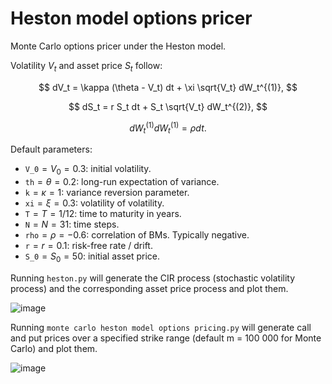 # Heston model options pricer
Monte Carlo options pricer under the Heston model.

Volatility $V_t$ and asset price $S_t$ follow:

$$ dV_t = \kappa (\theta - V_t) dt + \xi \sqrt{V_t} dW_t^{(1)}, $$

$$ dS_t = r S_t dt + S_t \sqrt{V_t} dW_t^{(2)}, $$

$$ dW_t^{(1)}dW_t^{(1)} = \rho dt. $$

Default parameters:
- `V_0`$= V_0 = 0.3$: initial volatility.
- `th`$=\theta = 0.2$: long-run expectation of variance.
- `k`$=\kappa = 1$: variance reversion parameter.
- `xi`$=\xi = 0.3$: volatility of volatility.
- `T`$=T = 1/12$: time to maturity in years.
- `N`$=N = 31$: time steps.
- `rho`$=\rho = -0.6$: correlation of BMs. Typically negative.
- `r`$=r = 0.1$: risk-free rate / drift.
- `S_0`$=S_0 = 50$: initial asset price.

Running `heston.py` will generate the CIR process (stochastic volatility process) and the corresponding asset price process and plot them.

![image](https://user-images.githubusercontent.com/62266775/193455318-aa78114f-c59d-4e71-838f-05ea02ea83fd.png)

Running `monte carlo heston model options pricing.py` will generate call and put prices over a specified strike range (default m = 100 000 for Monte Carlo) and plot them.

![image](https://user-images.githubusercontent.com/62266775/193455471-c1afa572-a4e6-4cf8-b064-2f503ba535da.png)

